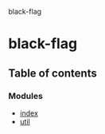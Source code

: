 black-flag

# black-flag

## Table of contents

### Modules

- [index](modules/index.md)
- [util](modules/util.md)
